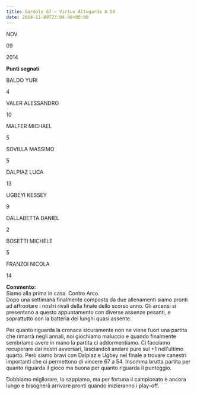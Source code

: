 ```yaml
---
title: Gardolo 67 – Virtus Altogarda A 54
date: 2014-11-09T23:04:48+00:00
---
```

NOV

09

2014

**Punti segnati**

BALDO YURI

4

VALER ALESSANDRO

10

MALFER MICHAEL

5

SOVILLA MASSIMO

5

DALPIAZ LUCA

13

UGBEYI KESSEY

9

DALLABETTA DANIEL

2

BOSETTI MICHELE

5

FRANZOI NICOLA

14

**Commento:**  
Siamo alla prima in casa. Contro Arco.  
Dopo una settimana finalmente composta da due allenamenti siamo pronti ad affrontare i nostri rivali della finale dello scorso anno. Gli arcensi si presentano a questo appuntamento con diverse assenze pesanti, e soprattutto con la batteria dei lunghi quasi assente.

Per quanto riguarda la cronaca sicuramente non ne viene fuori una partita che rimarrà negli annali, noi giochiamo maluccio e quando finalmente sembriamo avere in mano la partita ci addormentiamo. Ci facciamo recuperare dai nostri avversari, lasciandoli andare pure sul +1 nell'ultimo quarto. Però siamo bravi con Dalpiaz e Ugbey nel finale a trovare canestri importanti che ci permettono di vincere 67 a 54. Insomma brutta partita per quanto riguarda il gioco ma buona per quanto riguarda il punteggio.

Dobbiamo migliorare, lo sappiamo, ma per fortuna il campionato è ancora lungo e bisognerà arrivare pronti quando inizieranno i play-off.